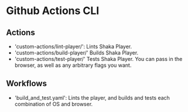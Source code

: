 # Github Actions CLI

## Actions
  - 'custom-actions/lint-player/':
    Lints Shaka Player. 
  - 'custom-actions/build-player/'
    Builds Shaka Player.
  - 'custom-actions/test-player/'
    Tests Shaka Player. You can pass in the browser, as well as any arbitrary
    flags you want.

## Workflows
  - 'build_and_test.yaml':
    Lints the player, and builds and tests each combination of OS and browser.